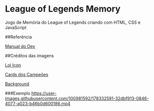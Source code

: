 # League of Legends Memory
Jogo de Memória do League of Legends  criando com HTML, CSS e JavaScript

##Referência 

[Manual do Dev](https://www.youtube.com/c/ManualdoDev/featured)

##Créditos das imagens

[Lol Icon](https://league-legends.br.uptodown.com/windows)

[Cards dos Campeões](https://www.leagueoflegends.com/pt-br/champions/?_gl=1*8z4z45*_ga*MzEwNDQ5Nzg4LjE2NTc0OTc1MzM.*_ga_FXBJE5DEDD*MTY1NzQ5NzUxOC4xLjAuMTY1NzQ5NzUxOC42MA..&_ga=2.75661590.2021915133.1657497533-310449788.1657497533)

[Background](https://medium.com/betaredacao/final-do-campeonato-de-league-of-legends-arrebata-torcedores-e-comove-jogadores-72022a45be11)


###Exemplo
https://user-images.githubusercontent.com/100981592/178332591-32dbf913-0846-4077-a023-b46b0d600186.mp4

